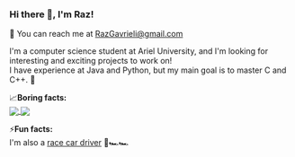 ### Hi there 👋, I'm Raz! 
💬 You can reach me at RazGavrieli@gmail.com <br>


I'm a computer science student at Ariel University, and I'm looking for interesting and exciting projects to work on! <br>
I have experience at Java and Python, but my main goal is to master C and C++. 💨 <br>

📈**Boring facts:** <br>
<a href="https://github.com/anuraghazra/github-readme-stats">
  <img align="center" src="https://github-readme-stats.vercel.app/api?username=RazGavrieli&hide=issues,stars,prs&theme=synthwave" />
</a>
<a href="https://github.com/anuraghazra/convoychat">
  <img align="center" src="https://github-readme-stats.vercel.app/api/top-langs/?username=RazGavrieli&layout=compact&theme=synthwave" />
</a>


⚡**Fun facts:** <br>
I'm also a [race car driver](https://www.facebook.com/razgavrielii) 🏁🏎️🏎️




<!--
**RazGavrieli/RazGavrieli** is a ✨ _special_ ✨ repository because its `README.md` (this file) appears on your GitHub profile.

Here are some ideas to get you started:

- 🔭 I’m currently working on ...
- 🌱 I’m currently learning ...
- 👯 I’m looking to collaborate on ...
- 🤔 I’m looking for help with ...
- 💬 Ask me about ...
- 📫 How to reach me: ...
- 😄 Pronouns: ...
- ⚡ Fun fact: ...
-->
